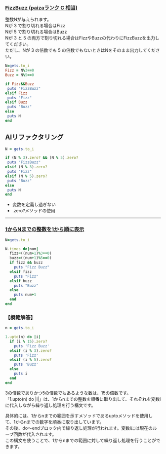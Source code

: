 ### [FizzBuzz (paizaランク C 相当)](https://paiza.jp/works/mondai/conditions_branch/conditions_branch__mod_boss)

整数Nが与えられます。   
Nが 3 で割り切れる場合はFizz  
Nが 5 で割り切れる場合はBuzz  
 Nが 3 と 5 の両方で割り切れる場合はFizzやBuzzの代わりにFizzBuzzを出力してください。  
 ただし、Nが 3 の倍数でも 5 の倍数でもないときはNをそのまま出力してください。

 ```Ruby
 N=gets.to_i
Fizz = N%3==0
Buzz = N%5==0

if Fizz&&Buzz
  puts "FizzBuzz"
elsif Fizz
  puts "Fizz"
elsif Buzz
  puts "Buzz"
else
  puts N
end
 ```

## AIリファクタリング
 ```Ruby
 N = gets.to_i

if (N % 3).zero? && (N % 5).zero?
  puts "FizzBuzz"
elsif (N % 3).zero?
  puts "Fizz"
elsif (N % 5).zero?
  puts "Buzz"
else
  puts N
end
 ```

 * 変数を定義し過ぎない
 * .zero?メソッドの使用  

***
### [1からNまでの整数を1から順に表示](https://paiza.jp/works/mondai/c_rank_skillcheck_sample/fizz-buzz)
```Ruby
N=gets.to_i

N.times do|num|
  fizz=((num+1)%3==0)
  buzz=((num+1)%5==0)
  if fizz && buzz
    puts "Fizz Buzz"
  elsif fizz
    puts "Fizz"
  elsif buzz
    puts "Buzz"
  else
    puts num+1
  end
end
```

### 【模範解答】
```Ruby
n = gets.to_i

1.upto(n) do |i|
  if (i % 15).zero?
    puts 'Fizz Buzz'
  elsif (i % 3).zero?
    puts 'Fizz'
  elsif (i % 5).zero?
    puts 'Buzz'
  else
    puts i
  end
end
```
3の倍数でありかつ5の倍数でもあるような数は、15の倍数です。  
「1.upto(n) do |i|」は、1からnまでの整数を順番に取り出して、それぞれを変数iに代入しながら繰り返し処理を行う構文です。  

具体的には、1からnまでの範囲を示すメソッドであるuptoメソッドを使用して、1からnまでの数字を順番に取り出しています。  
その後、do〜endブロック内で繰り返し処理が行われます。変数iには現在のループ回数が代入されます。  
この構文を使うことで、1からnまでの範囲に対して繰り返し処理を行うことができます。
